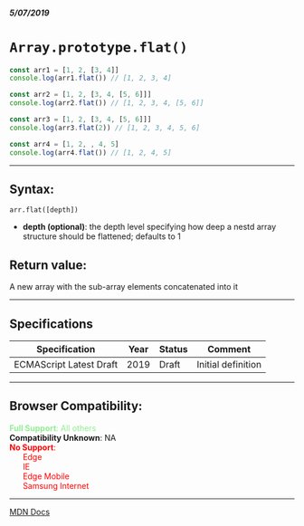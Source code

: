 ##### 5/07/2019
# `Array.prototype.flat()`

```js
const arr1 = [1, 2, [3, 4]]
console.log(arr1.flat()) // [1, 2, 3, 4]

const arr2 = [1, 2, [3, 4, [5, 6]]]
console.log(arr2.flat()) // [1, 2, 3, 4, [5, 6]]

const arr3 = [1, 2, [3, 4, [5, 6]]]
console.log(arr3.flat(2)) // [1, 2, 3, 4, 5, 6]

const arr4 = [1, 2, , 4, 5]
console.log(arr4.flat()) // [1, 2, 4, 5]
```

---

## Syntax:
`arr.flat([depth])`

* **depth (optional)**: the depth level specifying how deep a nestd array structure should be flattened; defaults to 1

## Return value:
A new array with the sub-array elements concatenated into it

---

## Specifications
| Specification | Year | Status | Comment |
|---|---|---|---|
| ECMAScript Latest Draft | 2019 | Draft | Initial definition |

---

## Browser Compatibility:
<span style="color: lightgreen">**Full Support**: All others</span><br>
**Compatibility Unknown**: NA  
<span style="color: red">**No Support**:  
  &nbsp; &nbsp; &nbsp; Edge  
  &nbsp; &nbsp; &nbsp; IE  
  &nbsp; &nbsp; &nbsp; Edge Mobile  
  &nbsp; &nbsp; &nbsp; Samsung Internet
</span>

---

[MDN Docs](https://developer.mozilla.org/en-US/docs/Web/JavaScript/Reference/Global_Objects/Array/flat)